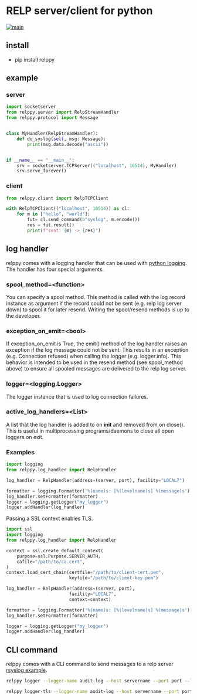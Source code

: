 # RELP server/client for python

[![main](https://github.com/wtnb75/relppy/actions/workflows/main.yml/badge.svg)](https://github.com/wtnb75/relppy/actions/workflows/main.yml)

## install

- pip install relppy

## example

### server

```python
import socketserver
from relppy.server import RelpStreamHandler
from relppy.protocol import Message


class MyHandler(RelpStreamHandler):
    def do_syslog(self, msg: Message):
        print(msg.data.decode("ascii"))


if __name__ == "__main__":
    srv = socketserver.TCPServer(("localhost", 10514), MyHandler)
    srv.serve_forever()
```

### client

```python
from relppy.client import RelpTCPClient

with RelpTCPClient(("localhost", 10514)) as cl:
    for m in ["hello", "world"]:
        fut= cl.send_command(b"syslog", m.encode())
        res = fut.result()
        print(f"sent: {m} -> {res}")
```

## log handler

relppy comes with a logging handler that can be used with [python logging](https://docs.python.org/3/library/logging.html).
The handler has four special arguments.

### spool_method=\<function>
You can specify a spool method. This method is called with the log record instance as argument if the record could not be
sent (e.g. relp log server down) to spool it for later resend. Writing the spool/resend methods is up to the developer.

### exception_on_emit=\<bool>
If exception_on_emit is True, the emit() method of the log handler raises an exception if the log message could
not be sent. This results in an exception (e.g. Connection refused) when calling the logger (e.g. logger.info). This
behavior is intended to be used in the resend method (see spool_method above) to ensure all spooled
messages are delivered to the relp log server.

### logger=\<logging.Logger>
The logger instance that is used to log connection failures.

### active_log_handlers=\<List>
A list that the log handler is added to on __init__ and removed from on close().
This is useful in multiprocessing programs/daemons to close all open
loggers on exit.

### Examples

```python
import logging
from relppy.log_handler import RelpHandler

log_handler = RelpHandler(address=(server, port), facility="LOCAL7")

formatter = logging.Formatter('%(name)s: [%(levelname)s] %(message)s')
log_handler.setFormatter(formatter)
logger = logging.getLogger("my_logger")
logger.addHandler(log_handler)
```

Passing a SSL context enables TLS.

```python
import ssl
import logging
from relppy.log_handler import RelpHandler

context = ssl.create_default_context(
    purpose=ssl.Purpose.SERVER_AUTH,
    cafile="/path/to/ca.cert",
)
context.load_cert_chain(certfile="/path/to/client-cert.pem",
                        keyfile="/path/to/client-key.pem")

log_handler = RelpHandler(address=(server, port),
                        facility="LOCAL7",
                        context=context)

formatter = logging.Formatter('%(name)s: [%(levelname)s] %(message)s')
log_handler.setFormatter(formatter)

logger = logging.getLogger("my_logger")
logger.addHandler(log_handler)
```

## CLI command

relppy comes with a CLI command to send messages to a relp server [rsyslog example](https://github.com/the2nd/relppy/blob/main/rsyslog/rsyslog-ssl.conf).

```bash
relppy logger --logger-name audit-log --host servername --port port --log-level INFO --priority info --facility LOCAL7 "Test message"
```

```bash
relppy logger-tls --logger-name audit-log --host servername --port port --cafile /path/to/syslog-ca.pem --certfile /path/to/syslog-cert.pem --keyfile /path/to/syslog-key.pem --log-level INFO --priority info --facility LOCAL7 "Test message via TLS"
```
